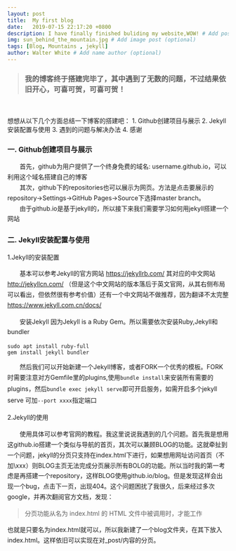 ```yaml
---
layout: post
title:  My first blog
date:   2019-07-15 22:17:20 +0800
description: I have finally finished buliding my website,WOW! # Add post description (optional)
img: sun_behind_the_mountain.jpg # Add image post (optional)
tags: [Blog, Mountains , jekyll]
author: Walter White # Add name author (optional)
---
```

<style type="text/css">
p{ line-height: 170% }
</style>

>### 我的博客终于搭建完毕了，其中遇到了无数的问题，不过结果依旧开心，可喜可贺，可喜可贺！

<br>
<br>
想想从以下几个方面总结一下博客的搭建吧：
1. Github创建项目与展示
2. Jekyll安装配置与使用
3. 遇到的问题与解决办法
4. 感谢

### 一. Github创建项目与展示

&emsp;&emsp;首先，github为用户提供了一个终身免费的域名: username.github.io，可以利用这个域名搭建自己的博客  
&emsp;&emsp;其次，github下的repositories也可以展示为网页。方法是点击要展示的repository->Settings->GitHub Pages->Source下选择master branch。  
&emsp;&emsp;由于github.io是基于jekyll的，所以接下来我们需要学习如何用jekyll搭建一个网站

### 二. Jekyll安装配置与使用

1.Jekyll的安装配置

&emsp;&emsp;基本可以参考Jekyll的官方网站 https://jekyllrb.com/ 其对应的中文网站 http://jekyllcn.com/ （但是这个中文网站的版本落后于英文官网，从其右侧布局可以看出，但依然很有参考价值）还有一个中文网站不做推荐，因为翻译不太完整 https://www.jekyll.com.cn/docs/

&emsp;&emsp;安装Jekyll 因为Jekyll is a Ruby Gem。所以需要依次安装Ruby,Jekyll和bundler

    sudo apt install ruby-full
    gem install jekyll bundler

&emsp;&emsp;然后我们可以开始新建一个Jekyll博客，或者FORK一个优秀的模板。FORK时需要注意对方Gemfile里的plugins,使用`bundle install`来安装所有需要的plugins，然后`bundle exec jekyll serve`即可开启服务，如需开启多个jekyll serve 可加`--port xxxx`指定端口

2.Jekyll的使用

&emsp;&emsp;使用具体可以参考官网的教程。我这里说说我遇到的几个问题。首先我是想用这github.io搭建一个类似与导航的首页，其次可以兼顾BLOG的功能。这就牵扯到一个问题，jekyll的分页只支持在index.html下进行，如果想用网址访问首页（不加\xxx）则BLOG主页无法完成分页展示所有BOLG的功能。所以当时我的第一考虑是再搭建一个repository，这样BLOG使用github.io/blog。但是发现这样会出现一个bug，点击下一页，出现404。这个问题困扰了我很久，后来经过多次google，并再次翻阅官方文档，发现：
> 分页功能从名为 index.html 的 HTML 文件中被调用时，才能工作

也就是只要名为index.html就可以，所以我新建了一个blog文件夹，在其下放入index.html。这样依旧可以实现在对_post/内容的分页。